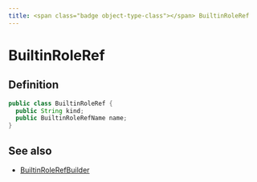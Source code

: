 ```yaml
---
title: <span class="badge object-type-class"></span> BuiltinRoleRef
---
```

# <span class="badge object-type-class"></span> BuiltinRoleRef

## Definition

```java
public class BuiltinRoleRef {
  public String kind;
  public BuiltinRoleRefName name;
}
```
## See also

 * <span class="badge builder"></span> [BuiltinRoleRefBuilder](./builder-BuiltinRoleRefBuilder.md)
